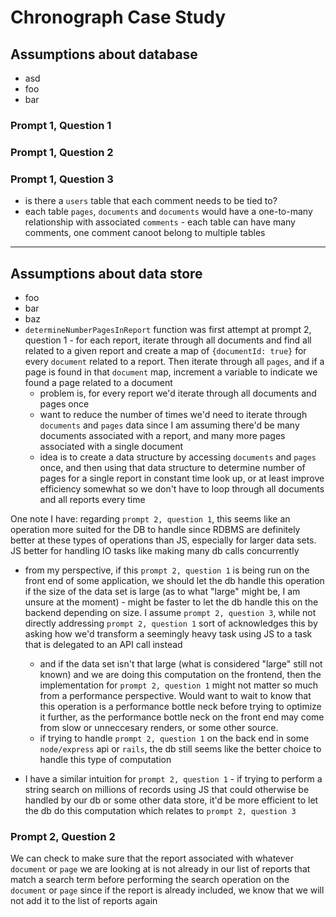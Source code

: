 # Chronograph Case Study

## Assumptions about database

- asd
- foo
- bar

### Prompt 1, Question 1

### Prompt 1, Question 2

### Prompt 1, Question 3

- is there a `users` table that each comment needs to be tied to?
- each table `pages`, `documents` and `documents` would have a one-to-many relationship with associated `comments` - each table can have many comments, one comment canoot belong to multiple tables

---

## Assumptions about data store

- foo
- bar
- baz
- `determineNumberPagesInReport` function was first attempt at prompt 2, question 1 - for each report, iterate through all documents and find all related to a given report and create a map of `{documentId: true}` for every `document` related to a report. Then iterate through all `pages`, and if a page is found in that `document` map, increment a variable to indicate we found a page related to a document
  - problem is, for every report we'd iterate through all documents and pages once
  - want to reduce the number of times we'd need to iterate through `documents` and `pages` data since I am assuming there'd be many documents associated with a report, and many more pages associated with a single document
  - idea is to create a data structure by accessing `documents` and `pages` once, and then using that data structure to determine number of pages for a single report in constant time look up, or at least improve efficiency somewhat so we don't have to loop through all documents and all reports every time

One note I have: regarding `prompt 2, question 1`, this seems like an operation more suited for the DB to handle since RDBMS are definitely better at these types of operations than JS, especially for larger data sets. JS better for handling IO tasks like making many db calls concurrently

- from my perspective, if this `prompt 2, question 1` is being run on the front end of some application, we should let the db handle this operation if the size of the data set is large (as to what "large" might be, I am unsure at the moment) - might be faster to let the db handle this on the backend depending on size. I assume `prompt 2, question 3`, while not directly addressing `prompt 2, question 1` sort of acknowledges this by asking how we'd transform a seemingly heavy task using JS to a task that is delegated to an API call instead

  - and if the data set isn't that large (what is considered "large" still not known) and we are doing this computation on the frontend, then the implementation for `prompt 2, question 1` might not matter so much from a performance perspective. Would want to wait to know that this operation is a performance bottle neck before trying to optimize it further, as the performance bottle neck on the front end may come from slow or unneccesary renders, or some other source.
  - if trying to handle `prompt 2, question 1` on the back end in some `node/express` api or `rails`, the db still seems like the better choice to handle this type of computation

- I have a similar intuition for `prompt 2, question 1` - if trying to perform a string search on millions of records using JS that could otherwise be handled by our db or some other data store, it'd be more efficient to let the db do this computation which relates to `prompt 2, question 3`

### Prompt 2, Question 2

We can check to make sure that the report associated with whatever `document` or `page` we are looking at is not already in our list of reports that match a search term before performing the search operation on the `document` or `page` since if the report is already included, we know that we will not add it to the list of reports again

